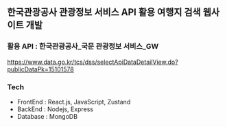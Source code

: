 ## 한국관광공사 관광정보 서비스 API 활용 여행지 검색 웹사이트 개발


### 활용 API : 한국관광공사_국문 관광정보 서비스_GW

https://www.data.go.kr/tcs/dss/selectApiDataDetailView.do?publicDataPk=15101578

### Tech

 - FrontEnd : React.js, JavaScript, Zustand
 - BackEnd : Nodejs, Express
 - Database : MongoDB 